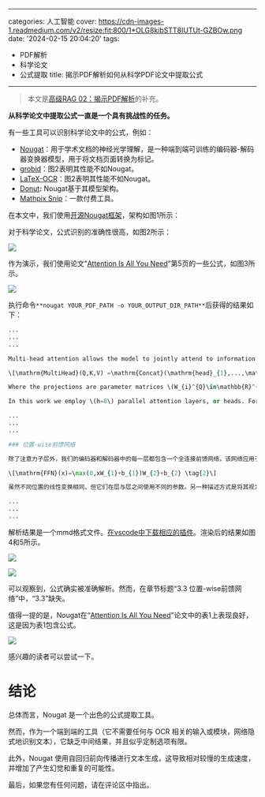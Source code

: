 
---
categories: 人工智能
cover: https://cdn-images-1.readmedium.com/v2/resize:fit:800/1*OLG8kibSTT8IUTUt-GZBOw.png
date: '2024-02-15 20:04:20'
tags:
  - PDF解析
  - 科学论文
  - 公式提取
title: 揭示PDF解析如何从科学PDF论文中提取公式

---


> 本文是[高级RAG 02：揭示PDF解析](https://readmedium.com/advanced-rag-02-unveiling-pdf-parsing-b84ae866344e)的补充。

**从科学论文中提取公式一直是一个具有挑战性的任务。**

有一些工具可以识别科学论文中的公式，例如：

* [Nougat](https://arxiv.org/pdf/2308.13418.pdf)：用于学术文档的神经光学理解，是一种端到端可训练的编码器-解码器变换器模型，用于将文档页面转换为标记。
* [grobid](https://github.com/kermitt2/grobid)：图2表明其性能不如Nougat。
* [LaTeX-OCR](https://github.com/lukas-blecher/LaTeX-OCR/)：图2表明其性能不如Nougat。
* [Donut](https://arxiv.org/pdf/2111.15664.pdf)**:** Nougat基于其模型架构。
* [Mathpix Snip](https://mathpix.com/)：一款付费工具。

在本文中，我们使用[开源Nougat框架](https://github.com/facebookresearch/nougat)，架构如图1所示：



对于科学论文，公式识别的准确性很高，如图2所示：

![](https://cdn-images-1.readmedium.com/v2/resize:fit:800/1*nSaFINNlZT879d7IxejC6g.png)

作为演示，我们使用论文“[Attention Is All You Need](https://arxiv.org/pdf/1706.03762.pdf)”第5页的一些公式，如图3所示。

![](https://cdn-images-1.readmedium.com/v2/resize:fit:800/1*Y4TMxTDYyHQUeW5J2AgFsA.png)

执行命令`**nougat YOUR_PDF_PATH -o YOUR_OUTPUT_DIR_PATH**`后获得的结果如下：


```python
...
...
...

Multi-head attention allows the model to jointly attend to information from different representation subspaces at different positions. With a single attention head, averaging inhibits this.

\[\mathrm{MultiHead}(Q,K,V) =\mathrm{Concat}(\mathrm{head}_{1},...,\mathrm{head}_{\mathrm{h}})W^ {O}\] \[\text{where }\mathrm{head}_{\mathrm{i}} =\mathrm{Attention}(QW_{i}^{Q},KW_{i}^{K},VW_{i}^{V})\]

Where the projections are parameter matrices \(W_{i}^{Q}\in\mathbb{R}^{d_{\text{model}}\times d_{k}}\), \(W_{i}^{K}\in\mathbb{R}^{d_{\text{model}}\times d_{k}}\), \(W_{i}^{V}\in\mathbb{R}^{d_{\text{model}}\times d_{v}}\) and \(W^{O}\in\mathbb{R}^{hd_{v}\times d_{\text{model}}}\).

In this work we employ \(h=8\) parallel attention layers, or heads. For each of these we use \(d_{k}=d_{v}=d_{\text{model}}/h=64\). Due to the reduced dimension of each head, the total computational cost is similar to that of single-head attention with full dimensionality.

...
...
...

### 位置-wise前馈网络

除了注意力子层外，我们的编码器和解码器中的每一层都包含一个全连接前馈网络，该网络应用于每个位置，并且相同。这由两个线性变换组成，中间有一个ReLU激活。

\[\mathrm{FFN}(x)=\max(0,xW_{1}+b_{1})W_{2}+b_{2} \tag{2}\]

虽然不同位置的线性变换相同，但它们在层与层之间使用不同的参数。另一种描述方式是将其视为两个卷积，卷积核大小为1。输入和输出的维度为\(d_{\text{model}}=512\)，而内层的维度为\(d_{ff}=2048\)。

...
...
...
```
解析结果是一个mmd格式文件。[在vscode中下载相应的插件](https://mathpix.com/docs/mathpix-markdown/how-to-mmd-vscode)。渲染后的结果如图4和5所示。

![](https://cdn-images-1.readmedium.com/v2/resize:fit:800/1*wNZFcVnwlsx3taEIkRBYqQ.png)

![](https://cdn-images-1.readmedium.com/v2/resize:fit:800/1*mTBytO0mk-e3FDkmI8Q87Q.png)

可以观察到，公式确实被准确解析。然而，在章节标题“3.3 位置-wise前馈网络”中，“3.3”缺失。

值得一提的是，Nougat在“[Attention Is All You Need](https://arxiv.org/pdf/1706.03762.pdf)”论文中的表1上表现良好，这是因为表1包含公式。

![](https://cdn-images-1.readmedium.com/v2/resize:fit:800/1*GexXBDEIdpdJ0wVXbRkEFw.png)

感兴趣的读者可以尝试一下。

# 结论

总体而言，Nougat 是一个出色的公式提取工具。

然而，作为一个端到端的工具（它不需要任何与 OCR 相关的输入或模块，网络隐式地识别文本），它缺乏中间结果，并且似乎定制选项有限。

此外，Nougat 使用自回归前向传播进行文本生成，这导致相对较慢的生成速度，并增加了产生幻觉和重复的可能性。

最后，如果您有任何问题，请在评论区中指出。
